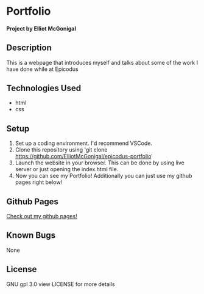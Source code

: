 # Portfolio
#### Project by Elliot McGonigal
## Description
This is a webpage that introduces myself and talks about some of the work I have done while at Epicodus
## Technologies Used
* html
* css
## Setup
1. Set up a coding environment. I'd recommend VSCode. 
2. Clone this repository using 'git clone https://github.com/ElliotMcGonigal/epicodus-portfolio'
3. Launch the website in your browser. This can be done by using live server or just opening the index.html file.
4. Now you can see my Portfolio! Additionally you can just use my github pages right below!

## Github Pages
[Check out my github pages!](https://elliotmcgonigal.github.io/epicodus-portfolio/)
## Known Bugs
None
## License
GNU gpl 3.0 view LICENSE for more details